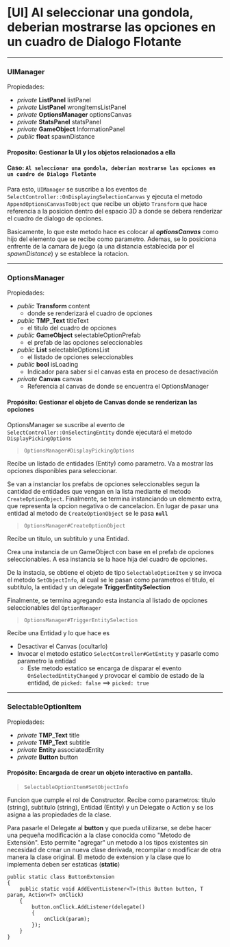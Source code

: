 # [UI] Al seleccionar una gondola, deberian mostrarse las opciones en un cuadro de Dialogo Flotante

---
### UIManager

Propiedades: 

* *private* **ListPanel** listPanel
* *private* **ListPanel** wrongItemsListPanel
* *private* **OptionsManager** optionsCanvas
* *private* **StatsPanel** statsPanel
* *private* **GameObject** InformationPanel
* *public* **float** spawnDistance

#### Proposito: Gestionar la UI y los objetos relacionados a ella

#### Caso: `Al seleccionar una gondola, deberian mostrarse las opciones en un cuadro de Dialogo Flotante`

Para esto, `UIManager` se suscribe a los eventos de `SelectController::OnDisplayingSelectionCanvas` y ejecuta el metodo `AppendOptionsCanvasToObject` que recibe un objeto `Transform` que hace referencia a la posicion dentro del espacio 3D a donde se debera renderizar el cuadro de dialogo de opciones.

Basicamente, lo que este metodo hace es colocar al ***optionsCanvas*** como hijo del elemento que se recibe como parametro. Ademas, se lo posiciona enfrente de la camara de juego (a una distancia establecida por el *spawnDistance*) y se establece la rotacion.


---


### OptionsManager

Propiedades: 
* *public* **Transform** content 
  * donde se renderizará el cuadro de opciones
* *public* **TMP_Text** titleText
  * el titulo del cuadro de opciones
* *public* **GameObject** selectableOptionPrefab
  * el prefab de las opciones seleccionables
* *public* **List<SelectableOptionItem>** selectableOptionsList
  * el listado de opciones seleccionables
* *public* **bool** isLoading
  * Indicador para saber si el canvas esta en proceso de desactivación
* *private* **Canvas** canvas
  * Referencia al canvas de donde se encuentra el OptionsManager

#### Propósito: Gestionar el objeto de Canvas donde se renderizan las opciones

OptionsManager se suscribe al evento de `SelectController::OnSelectingEntity` donde ejecutará el metodo `DisplayPickingOptions`


> `OptionsManager#DisplayPickingOptions`

Recibe un listado de entidades (Entity) como parametro.
Va a mostrar las opciones disponibles para seleccionar.

Se van a instanciar los prefabs de opciones seleccionables segun la cantidad de entidades que vengan en la lista mediante el metodo `CreateOptionObject`.
Finalmente, se termina instanciando un elemento extra, que representa la opcion negativa o de cancelacion. En lugar de pasar una entidad al metodo de `CreateOptionObject` se le pasa **`null`**

> `OptionsManager#CreateOptionObject`

Recibe un titulo, un subtitulo y una Entidad.

Crea una instancia de un GameObject con base en el prefab de opciones seleccionables.
A esa instancia se la hace hija del cuadro de opciones.

De la instacia, se obtiene el objeto de tipo `SelectableOptionItem` y se invoca el metodo `SetObjectInfo`, al cual se le pasan como parametros el titulo, el subtitulo, la entidad y un delegate **TriggerEntitySelection**

Finalmente, se termina agregando esta instancia al listado de opciones seleccionables del `OptionManager`

> `OptionsManager#TriggerEntitySelection`

Recibe una Entidad y lo que hace es
* Desactivar el Canvas (ocultarlo)
* Invocar el metodo estatico `SelectController#GetEntity` y pasarle como parametro la entidad
  * Este metodo estatico se encarga de disparar el evento `OnSelectedEntityChanged` y provocar el cambio de estado de la entidad, de `picked: false` ==> `picked: true`

---
### SelectableOptionItem

Propiedades: 

* *private* **TMP_Text** title
* *private* **TMP_Text** subtitle
* *private* **Entity** associatedEntity
* *private* **Button** button

#### Propósito:  Encargada de crear un objeto interactivo en pantalla.


> `SelectableOptionItem#SetObjectInfo`


Funcion que cumple el rol de Constructor.
Recibe como parametros: titulo (string), subtitulo (string), Entidad (Entity) y un Delegate o Action y se los asigna a las propiedades de la clase.

Para pasarle el Delegate al **button** y que pueda utilizarse, se debe hacer una pequeña modificación a la clase conocida como "Metodo de Extensión". Esto permite "agregar" un metodo a los tipos existentes sin necesidad de crear un nueva clase derivada, recompilar o modificar de otra manera la clase original.
El metodo de extension y la clase que lo implementa deben ser estaticas (**static**)

```
public static class ButtonExtension
{
    public static void AddEventListener<T>(this Button button, T param, Action<T> onClick)
    {
        button.onClick.AddListener(delegate()
        {
            onClick(param);
        });
    }
}
```
